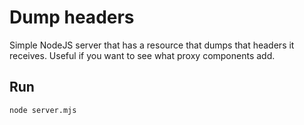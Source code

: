 # Dump headers

Simple NodeJS server that has a resource that dumps that headers it receives. Useful if you want to see what proxy components add.

## Run

```bash
node server.mjs
```
